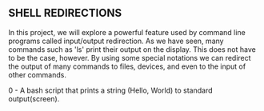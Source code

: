 SHELL REDIRECTIONS
------------------

In this project, we will explore a powerful feature used by command line programs called input/output redirection. As we have seen, many commands such as 'ls' print their output on the display. This does not have to be the case, however. By using some special notations we can redirect the output of many commands to files, devices, and even to the input of other commands.

0 - A bash script that prints a string (Hello, World) to standard output(screen). 
